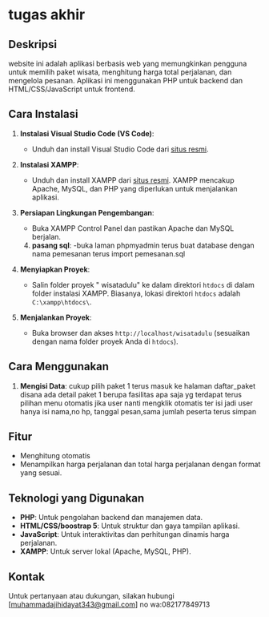 # tugas akhir

## Deskripsi

 website ini adalah aplikasi berbasis web yang memungkinkan pengguna untuk memilih paket wisata, menghitung harga total perjalanan, dan mengelola pesanan. Aplikasi ini menggunakan PHP untuk backend dan HTML/CSS/JavaScript untuk frontend.

## Cara Instalasi

1. **Instalasi Visual Studio Code (VS Code)**:
   - Unduh dan install Visual Studio Code dari [situs resmi](https://code.visualstudio.com/).

2. **Instalasi XAMPP**:
   - Unduh dan install XAMPP dari [situs resmi](https://www.apachefriends.org/index.html). XAMPP mencakup Apache, MySQL, dan PHP yang diperlukan untuk menjalankan aplikasi.

3. **Persiapan Lingkungan Pengembangan**:
   - Buka XAMPP Control Panel dan pastikan Apache dan MySQL berjalan.

   4. **pasang sql**:
      -buka laman phpmyadmin terus buat database dengan nama pemesanan terus import pemesanan.sql 

4. **Menyiapkan Proyek**:
   - Salin folder proyek " wisatadulu" ke dalam direktori `htdocs` di dalam folder instalasi XAMPP. Biasanya, lokasi direktori `htdocs` adalah `C:\xampp\htdocs\`.

5. **Menjalankan Proyek**:
   - Buka browser dan akses `http://localhost/wisatadulu` (sesuaikan dengan nama folder proyek Anda di `htdocs`).

## Cara Menggunakan

1. **Mengisi Data**:
   cukup pilih paket 1 terus masuk ke halaman daftar_paket disana ada detail paket 1 berupa fasilitas apa saja yg terdapat terus pilihan menu otomatis jika user nanti mengklik otomatis ter isi jadi user hanya isi nama,no hp, tanggal pesan,sama jumlah peserta terus simpan


## Fitur
- Menghitung otomatis 
- Menampilkan harga perjalanan dan total harga perjalanan dengan format yang sesuai.

## Teknologi yang Digunakan

- **PHP**: Untuk pengolahan backend dan manajemen data.
- **HTML/CSS/boostrap 5**: Untuk struktur dan gaya tampilan aplikasi.
- **JavaScript**: Untuk interaktivitas dan perhitungan dinamis harga perjalanan.
- **XAMPP**: Untuk server lokal (Apache, MySQL, PHP).

## Kontak

Untuk pertanyaan atau dukungan, silakan hubungi [muhammadajihidayat343@gmail.com] no wa:082177849713

